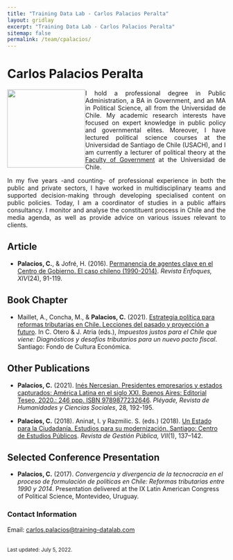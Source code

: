 ```yaml
---
title: "Training Data Lab - Carlos Palacios Peralta"
layout: gridlay
excerpt: "Training Data Lab - Carlos Palacios Peralta"
sitemap: false
permalink: /team/cpalacios/
---
```


# Carlos Palacios Peralta

<img src="https://training-datalab.com/images/team/cpalacios.jpg" class="img-responsive" width="180px" style="float: left" />

<p align=" justify">I hold a professional degree in Public Administration, a BA in Government, and an MA in Political Science, all from the Universidad de Chile. My academic research interests have focused on expert knowledge in public policy and governmental elites. Moreover, I have lectured political science courses at the Universidad de Santiago de Chile (USACH), and I am currently a lecturer of political theory at the <a href="https://gobierno.uchile.cl/" target="_blank">Faculty of Government</a> at the Universidad de Chile.</p>

<p align=" justify">In my five years -and counting- of professional experience in both the public and private sectors, I have worked in multidisciplinary teams and supported decision-making through developing specialised content on public policies. Today, I am a coordinator of studies in a public affairs consultancy. I monitor and analyse the constituent process in Chile and the media agenda, as well as provide advice on various issues relevant to clients.</p>

## Article

- **Palacios, C.**, & Jofré, H. (2016). <a href="http://www.revistaenfoques.cl/index.php/revista-uno/article/view/409" target="_blank">Permanencia de agentes clave en el Centro de Gobierno. El caso chileno (1990-2014)</a>. *Revista Enfoques, XIV*(24), 91-119.

## Book Chapter

- Maillet, A., Concha, M., & **Palacios, C.** (2021). <a href="https://www.impuestosjustos.io/capitulos" target="_blank">Estrategia política para reformas tributarias en Chile. Lecciones del pasado y proyección a futuro</a>. In C. Otero & J. Atria (eds.), *Impuestos justos para el Chile que viene: Diagnósticos y desafíos tributarios para un nuevo pacto fiscal*. Santiago: Fondo de Cultura Económica.

## Other Publications

- **Palacios, C.** (2021). <a href="http://www.revistapleyade.cl/index.php/OJS/article/view/332" target="_blank">Inés Nercesian. Presidentes empresarios y estados capturados: América Latina en el siglo XXI. Buenos Aires: Editorial Teseo, 2020.: 246 ppp. ISBN 9789877232646</a>. *Pléyade, Revista de Humanidades y Ciencias Sociales*, 28, 192-195.

- **Palacios, C.** (2018). Aninat, I. y Razmilic. S. (eds.) (2018). <a href="https://revistas.uv.cl/index.php/rgp/article/view/2206" target="_blank">Un Estado para la Ciudadanía. Estudios para su modernización. Santiago: Centro de Estudios Públicos</a>. *Revista de Gestión Pública, VII*(1), 137–142.

## Selected Conference Presentation

- **Palacios, C.** (2017). *Convergencia y divergencia de la tecnocracia en el proceso de formulación de políticas en Chile: Reformas tributarias entre 1990 y 2014*. Presentation delivered at the IX Latin American Congress of Political Science, Montevideo, Uruguay.

### Contact Information

Email: <a href="mailto:carlos.palacios@training-datalab.com">carlos.palacios@training-datalab.com</a><br />
<!-- Alternative email: <a href=""></a><br /> -->
<!-- ORCID iD: <a href="" target="_blank"></a><br /> -->
<!-- Personal website: <a href="" target="_blank"></a><br /> -->
<!-- Institutional website: <a href="" target="_blank"></a><br /> -->
<br />
<small>Last updated: July 5, 2022.</small>
